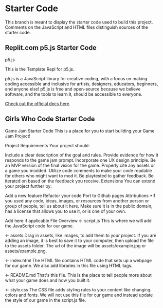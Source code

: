 
# Starter Code
This branch is meant to display the starter code used to build this project.
Comments on the JavaScript and HTML files distinguish sources of the starter code.

## Replit.com p5.js Starter Code
p5.js

This is the Template Repl for p5.js.

p5.js is a JavaScript library for creative coding, with a focus on making coding accessible and inclusive for artists, designers, educators, beginners, and anyone else! p5.js is free and open-source because we believe software, and the tools to learn it, should be accessible to everyone.

[Check out the official docs here](https://p5js.org/reference/).


## Girls Who Code Starter Code
Game Jam Starter Code
This is a place for you to start building your Game Jam Project!

Project Requirements
Your project should:

Include a clear description of the goal and rules.
Provide evidence for how it responds to the game jam prompt.
Incorporate one UX design principle.
Be an MVP version of the final vision for the game.
Properly cite any assets or a game you modded.
Utilize code comments to make your code readable for others who might want to mod it.
Be playtested to gather feedback.
Be iterated on based on the feedback you receive.
Extensions
You can extend your project further by:

Add a new feature
Refactor your code
Port to Github pages
Attributions
*If you used any code, ideas, images, or resources from another person or group of people, tell us about it here. Make sure it is in the public domain, has a license that allows you to use it, or is one of your own.

Add here if applicable
File Overview
← script.js
This is where we will add the JavaScript code for our game.

← assets
Drag in assets, like images, to add them to your project. If you are adding an image, it is best to save it to your computer, then upload the file to the assets folder. The url of the image will be assets/example.jpg or assets/example.png.

← index.html
The HTML file contains HTML code that sets up a webpage for our game. We also add libraries in this file using HTML tags.

← README.md
That's this file. This is the place to tell people more about what your game does and how you built it.

← style.css
The CSS file adds styling rules to your content like changing colors and fonts. We will not use this file for our game and instead update the style of our game in the script.js file.
